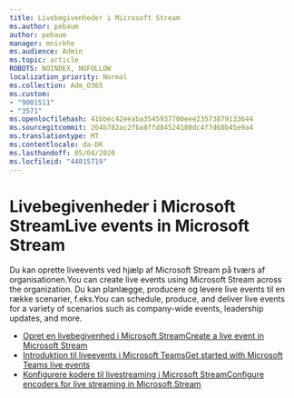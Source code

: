 ```yaml
---
title: Livebegivenheder i Microsoft Stream
ms.author: pebaum
author: pebaum
manager: mnirkhe
ms.audience: Admin
ms.topic: article
ROBOTS: NOINDEX, NOFOLLOW
localization_priority: Normal
ms.collection: Adm_O365
ms.custom:
- "9001511"
- "3571"
ms.openlocfilehash: 41bbec42eeaba3545937700eee23573879133644
ms.sourcegitcommit: 264b782ac2fba8ffd84524180dc4f7d60b45e9a4
ms.translationtype: MT
ms.contentlocale: da-DK
ms.lasthandoff: 05/04/2020
ms.locfileid: "44015719"
---
```

# <a name="live-events-in-microsoft-stream"></a><span data-ttu-id="120d3-102">Livebegivenheder i Microsoft Stream</span><span class="sxs-lookup"><span data-stu-id="120d3-102">Live events in Microsoft Stream</span></span>

<span data-ttu-id="120d3-103">Du kan oprette liveevents ved hjælp af Microsoft Stream på tværs af organisationen.</span><span class="sxs-lookup"><span data-stu-id="120d3-103">You can create live events using Microsoft Stream across the organization.</span></span> <span data-ttu-id="120d3-104">Du kan planlægge, producere og levere live events til en række scenarier, f.eks.</span><span class="sxs-lookup"><span data-stu-id="120d3-104">You can schedule, produce, and deliver live events for a variety of scenarios such as company-wide events, leadership updates, and more.</span></span>

- [<span data-ttu-id="120d3-105">Opret en livebegivenhed i Microsoft Stream</span><span class="sxs-lookup"><span data-stu-id="120d3-105">Create a live event in Microsoft Stream</span></span>](https://docs.microsoft.com/stream/live-create-event)
- [<span data-ttu-id="120d3-106">Introduktion til liveevents i Microsoft Teams</span><span class="sxs-lookup"><span data-stu-id="120d3-106">Get started with Microsoft Teams live events</span></span>](https://support.office.com/article/get-started-with-microsoft-teams-live-events-d077fec2-a058-483e-9ab5-1494afda578a)
- [<span data-ttu-id="120d3-107">Konfigurere kodere til livestreaming i Microsoft Stream</span><span class="sxs-lookup"><span data-stu-id="120d3-107">Configure encoders for live streaming in Microsoft Stream</span></span>](https://docs.microsoft.com/stream/live-encoder-setup)
